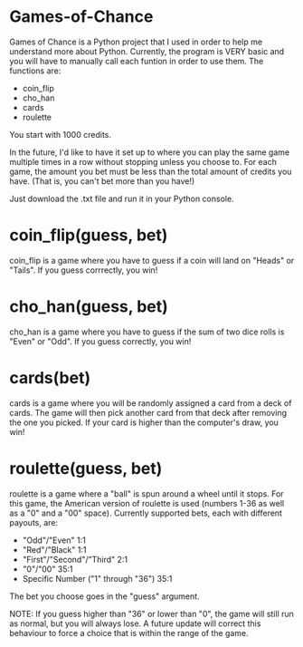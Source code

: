 # Games-of-Chance

Games of Chance is a Python project that I used in order to help me understand more about Python. Currently, the program is VERY basic and you will have to manually call each funtion in order to use them. The functions are:
- coin_flip
- cho_han
- cards
- roulette

You start with 1000 credits.

In the future, I'd like to have it set up to where you can play the same game multiple times in a row without stopping unless you choose to. For each game, the amount you bet must be less than the total amount of credits you have. (That is, you can't bet more than you have!)

Just download the .txt file and run it in your Python console.

# coin_flip(guess, bet)

coin_flip is a game where you have to guess if a coin will land on "Heads" or "Tails". If you guess corrrectly, you win!

# cho_han(guess, bet)

cho_han is a game where you have to guess if the sum of two dice rolls is "Even" or "Odd". If you guess correctly, you win!

# cards(bet)

cards is a game where you will be randomly assigned a card from a deck of cards. The game will then pick another card from that deck after removing the one you picked. If your card is higher than the computer's draw, you win!

# roulette(guess, bet)

roulette is a game where a "ball" is spun around a wheel until it stops. For this game, the American version of roulette is used (numbers 1-36 as well as a "0" and a "00" space). Currently supported bets, each with different payouts, are:
- "Odd"/"Even" 1:1
- "Red"/"Black" 1:1
- "First"/"Second"/"Third" 2:1
- "0"/"00" 35:1
- Specific Number ("1" through "36") 35:1

The bet you choose goes in the "guess" argument.

NOTE: If you guess higher than "36" or lower than "0", the game will still run as normal, but you will always lose. A future update will correct this behaviour to force a choice that is within the range of the game.
